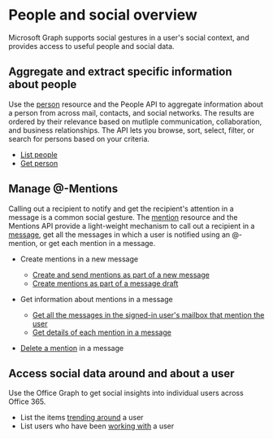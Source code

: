 # People and social overview

Microsoft Graph supports social gestures in a user's social context, and provides access to useful people and social data.

## Aggregate and extract specific information about people

Use the [person](../resources/person.md) resource and the People API to aggregate information 
about a person from across mail, contacts, and social networks. The results are ordered by their 
relevance based on mutliple communication, collaboration, and business relationships. The API
lets you browse, sort, select, filter, or search for persons based on your criteria.

- [List people](../api/user_list_people.md)
- [Get person](../api/person_get.md)


## Manage @-Mentions

Calling out a recipient to notify and get the recipient's attention in a message is a common social gesture.
The [mention](../resources/mention.md) resource and the Mentions API provide a light-weight mechanism to call out 
a recipient in a [message](../resources/message.md), get all the messages in which a user is notified using an @-mention, 
or get each mention in a message. 
 

<!--
Include the next sentence when supporting events.

**Mention** is also supported by [Event](../resources/event.md).

-->

- Create mentions in a new message

  - [Create and send mentions as part of a new message](../api/user_sendmail.md)
  - [Create mentions as part of a message draft](../api/user_post_messages.md)

- Get information about mentions in a message

  - [Get all the messages in the signed-in user's mailbox that mention the user](../api/user_list_messages.md#request-2)
  - [Get details of each mention in a message](../api/message_get.md)

- [Delete a mention](../api/message_delete.md#request-2) in a message



## Access social data around and about a user

Use the Office Graph to get social insights into individual users across Office 365.

- List the items [trending around](../api/user_list_trendingaround.md) a user
- List users who have been [working with](../api/user_list_workingwith.md) a user

